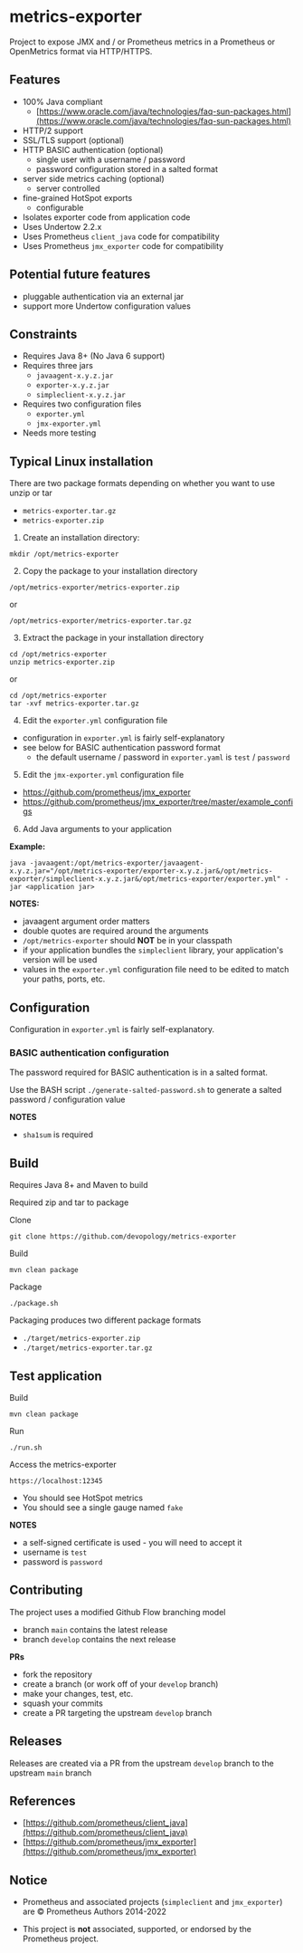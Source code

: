 # metrics-exporter

Project to expose JMX and / or Prometheus metrics in a Prometheus or OpenMetrics format via HTTP/HTTPS.

## Features

- 100% Java compliant
  - [https://www.oracle.com/java/technologies/faq-sun-packages.html](https://www.oracle.com/java/technologies/faq-sun-packages.html)
- HTTP/2 support
- SSL/TLS support (optional)
- HTTP BASIC authentication (optional)
  - single user with a username / password
  - password configuration stored in a salted format
- server side metrics caching (optional)
  - server controlled
- fine-grained HotSpot exports
  - configurable
- Isolates exporter code from application code
- Uses Undertow 2.2.x
- Uses Prometheus `client_java` code for compatibility
- Uses Prometheus `jmx_exporter` code for compatibility

## Potential future features

- pluggable authentication via an external jar
- support more Undertow configuration values

## Constraints

- Requires Java 8+ (No Java 6 support)
- Requires three jars
  - `javaagent-x.y.z.jar`
  - `exporter-x.y.z.jar`
  - `simpleclient-x.y.z.jar`
- Requires two configuration files
  - `exporter.yml`
  - `jmx-exporter.yml`
- Needs more testing

## Typical Linux installation

There are two package formats depending on whether you want to use unzip or tar

- `metrics-exporter.tar.gz`
- `metrics-exporter.zip`

1. Create an installation directory:

```
mkdir /opt/metrics-exporter
```

2. Copy the package to your installation directory

```
/opt/metrics-exporter/metrics-exporter.zip
```

or

```
/opt/metrics-exporter/metrics-exporter.tar.gz
```

3. Extract the package in your installation directory

```
cd /opt/metrics-exporter
unzip metrics-exporter.zip
```

or

```
cd /opt/metrics-exporter
tar -xvf metrics-exporter.tar.gz
```

4. Edit the `exporter.yml` configuration file

- configuration in `exporter.yml` is fairly self-explanatory
- see below for BASIC authentication password format
  - the default username / password in `exporter.yaml` is `test` / `password` 

5. Edit the `jmx-exporter.yml` configuration file

- https://github.com/prometheus/jmx_exporter
- https://github.com/prometheus/jmx_exporter/tree/master/example_configs

6. Add Java arguments to your application

__Example:__

```
java -javaagent:/opt/metrics-exporter/javaagent-x.y.z.jar="/opt/metrics-exporter/exporter-x.y.z.jar&/opt/metrics-exporter/simpleclient-x.y.z.jar&/opt/metrics-exporter/exporter.yml" -jar <application jar>
```

__NOTES:__

- javaagent argument order matters
- double quotes are required around the arguments
- `/opt/metrics-exporter` should __NOT__ be in your classpath
- if your application bundles the `simpleclient` library, your application's version will be used
- values in the `exporter.yml` configuration file need to be edited to match your paths, ports, etc.

## Configuration

Configuration in `exporter.yml` is fairly self-explanatory.

### BASIC authentication configuration

The password required for BASIC authentication is in a salted format.

Use the BASH script `./generate-salted-password.sh` to generate a salted password / configuration value

__NOTES__

- `sha1sum` is required

## Build

Requires Java 8+ and Maven to build

Required zip and tar to package

Clone
```
git clone https://github.com/devopology/metrics-exporter
```

Build
```
mvn clean package
```

Package
```
./package.sh
```

Packaging produces two different package formats

- `./target/metrics-exporter.zip`
- `./target/metrics-exporter.tar.gz`

## Test application

Build
```
mvn clean package
```

Run
```
./run.sh
```

Access the metrics-exporter

```
https://localhost:12345
```

- You should see HotSpot metrics
- You should see a single gauge named `fake`

__NOTES__

- a self-signed certificate is used - you will need to accept it
- username is `test`
- password is `password`

## Contributing

The project uses a modified Github Flow branching model

- branch `main` contains the latest release
- branch `develop` contains the next release

__PRs__

- fork the repository
- create a branch (or work off of your `develop` branch)
- make your changes, test, etc.
- squash your commits
- create a PR targeting the upstream `develop` branch

## Releases

Releases are created via a PR from the upstream `develop` branch to the upstream `main` branch

## References

- [https://github.com/prometheus/client_java](https://github.com/prometheus/client_java)
- [https://github.com/prometheus/jmx_exporter](https://github.com/prometheus/jmx_exporter)

## Notice

- Prometheus and associated projects (`simpleclient` and `jmx_exporter`) are © Prometheus Authors 2014-2022

- This project is __not__ associated, supported, or endorsed by the Prometheus project.
